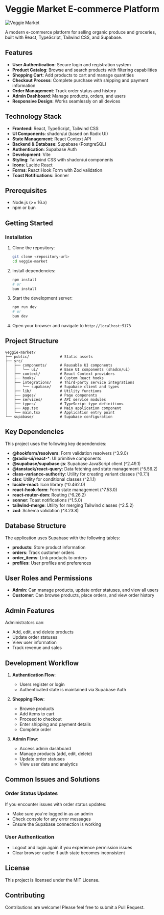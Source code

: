 
# Veggie Market E-commerce Platform

![Veggie Market](public/lovable-uploads/50d19bda-bf96-4d17-b05e-116f98216719.png)

A modern e-commerce platform for selling organic produce and groceries, built with React, TypeScript, Tailwind CSS, and Supabase.

## Features

- **User Authentication**: Secure login and registration system
- **Product Catalog**: Browse and search products with filtering capabilities
- **Shopping Cart**: Add products to cart and manage quantities
- **Checkout Process**: Complete purchase with shipping and payment information
- **Order Management**: Track order status and history
- **Admin Dashboard**: Manage products, orders, and users
- **Responsive Design**: Works seamlessly on all devices

## Technology Stack

- **Frontend**: React, TypeScript, Tailwind CSS
- **UI Components**: shadcn/ui (based on Radix UI)
- **State Management**: React Context API
- **Backend & Database**: Supabase (PostgreSQL)
- **Authentication**: Supabase Auth
- **Development**: Vite
- **Styling**: Tailwind CSS with shadcn/ui components
- **Icons**: Lucide React
- **Forms**: React Hook Form with Zod validation
- **Toast Notifications**: Sonner

## Prerequisites

- Node.js (>= 16.x)
- npm or bun

## Getting Started

### Installation

1. Clone the repository:
   ```bash
   git clone <repository-url>
   cd veggie-market
   ```

2. Install dependencies:
   ```bash
   npm install
   # or
   bun install
   ```

3. Start the development server:
   ```bash
   npm run dev
   # or
   bun dev
   ```

4. Open your browser and navigate to `http://localhost:5173`

## Project Structure

```
veggie-market/
├── public/              # Static assets
├── src/
│   ├── components/      # Reusable UI components
│   │   └── ui/          # Base UI components (shadcn/ui)
│   ├── context/         # React Context providers
│   ├── hooks/           # Custom React hooks
│   ├── integrations/    # Third-party service integrations
│   │   └── supabase/    # Supabase client and types
│   ├── lib/             # Utility functions
│   ├── pages/           # Page components
│   ├── services/        # API service modules
│   ├── types/           # TypeScript type definitions
│   ├── App.tsx          # Main application component
│   └── main.tsx         # Application entry point
└── supabase/            # Supabase configuration
```

## Key Dependencies

This project uses the following key dependencies:

- **@hookform/resolvers**: Form validation resolvers (^3.9.0)
- **@radix-ui/react-***: UI primitive components 
- **@supabase/supabase-js**: Supabase JavaScript client (^2.49.1)
- **@tanstack/react-query**: Data fetching and state management (^5.56.2)
- **class-variance-authority**: Utility for creating variant classes (^0.7.1)
- **clsx**: Utility for conditional classes (^2.1.1)
- **lucide-react**: Icon library (^0.462.0)
- **react-hook-form**: Form state management (^7.53.0)
- **react-router-dom**: Routing (^6.26.2)
- **sonner**: Toast notifications (^1.5.0)
- **tailwind-merge**: Utility for merging Tailwind classes (^2.5.2)
- **zod**: Schema validation (^3.23.8)

## Database Structure

The application uses Supabase with the following tables:

- **products**: Store product information
- **orders**: Track customer orders
- **order_items**: Link products to orders
- **profiles**: User profiles and preferences

## User Roles and Permissions

- **Admin**: Can manage products, update order statuses, and view all users
- **Customer**: Can browse products, place orders, and view order history

## Admin Features

Administrators can:
- Add, edit, and delete products
- Update order statuses
- View user information
- Track revenue and sales

## Development Workflow

1. **Authentication Flow**:
   - Users register or login
   - Authenticated state is maintained via Supabase Auth
   
2. **Shopping Flow**:
   - Browse products
   - Add items to cart
   - Proceed to checkout
   - Enter shipping and payment details
   - Complete order
   
3. **Admin Flow**:
   - Access admin dashboard
   - Manage products (add, edit, delete)
   - Update order statuses
   - View user data and analytics

## Common Issues and Solutions

### Order Status Updates

If you encounter issues with order status updates:
- Make sure you're logged in as an admin
- Check console for any error messages
- Ensure the Supabase connection is working

### User Authentication

- Logout and login again if you experience permission issues
- Clear browser cache if auth state becomes inconsistent

## License

This project is licensed under the MIT License.

## Contributing

Contributions are welcome! Please feel free to submit a Pull Request.
